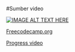 #Sumber video

[//]: # (<iframe width="1141" height="480" src="https://www.youtube.com/embed/kNghEbknLs8" title="Kotlin &amp; Android Development Course: Build a Quiz Application" frameborder="0" allow="accelerometer; autoplay; clipboard-write; encrypted-media; gyroscope; picture-in-picture; web-share" allowfullscreen></iframe>)

[![IMAGE ALT TEXT HERE](https://img.youtube.com/vi/kNghEbknLs8&t=554s)](https://www.youtube.com/watch?v=kNghEbknLs8&t=554s)


<a href="https://www.youtube.com/watch?v=kNghEbknLs8&t=554s">Freecodecamp.org</a>
<br>


<a href="https://youtu.be/kNghEbknLs8?t=3703">Progress video</a>